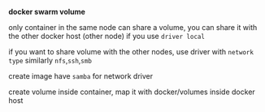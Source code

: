 **docker swarm volume**

only container in the same node can share a volume, you can share it with the other docker host (other node) if you use `driver local`

if you want to share volume with the other nodes, use driver with `network type` similarly `nfs`,`ssh`,`smb`

create image have `samba` for network driver

create volume inside container, map it with docker/volumes inside docker host